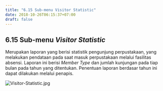 ```yaml
---
title: "6.15 Sub-menu Visitor Statistic"
date: 2018-10-26T06:15:37+07:00
draft: false
---
```

## 6.15 Sub-menu _Visitor Statistic_

Merupakan laporan yang berisi statistik pengunjung perpustakaan, yang melakukan pendataan pada saat masuk perpustakaan melalui fasilitas absensi. Laporan ini berisi _Member Type_ dan jumlah kunjungan pada tiap bulan pada tahun yang ditentukan. Penentuan laporan berdasar tahun ini dapat dilakukan melalui penapis.

![Visitor-Statistic.jpg](/assets/Visitor-Statistic.jpg)
